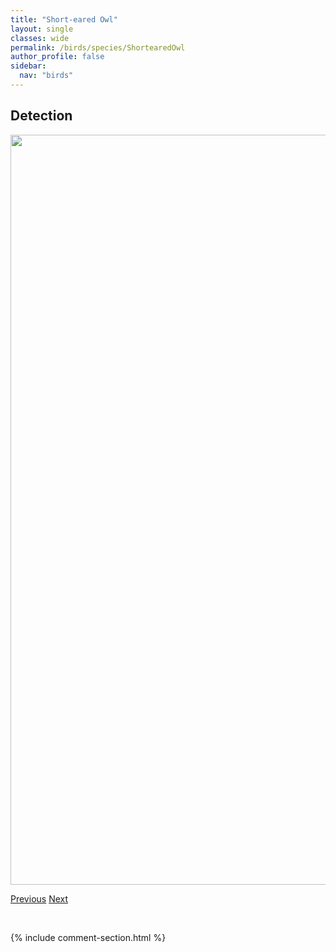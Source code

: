 ```yaml
---
title: "Short-eared Owl"
layout: single
classes: wide
permalink: /birds/species/ShortearedOwl
author_profile: false
sidebar:
  nav: "birds"
---
```


<h2>Detection</h2>

<a href="https://drive.google.com/uc?export=view&id=1h2Bh9Np77STv92l4cbxXcW79MTjtstv6">
<img src="https://drive.google.com/uc?export=view&id=1h2Bh9Np77STv92l4cbxXcW79MTjtstv6" height = "1200" width = "800">
</a>

<a href="/DevelopmentWebsite/birds/species/ShortbilledDowitcher" class="pagination--pager" title="Short-billed Dowitcher">Previous</a> <a href="/DevelopmentWebsite/birds/species/SedgeWren" class="pagination--pager" title="Sedge Wren">Next</a>

<p>&nbsp;</p>

{% include comment-section.html %}
